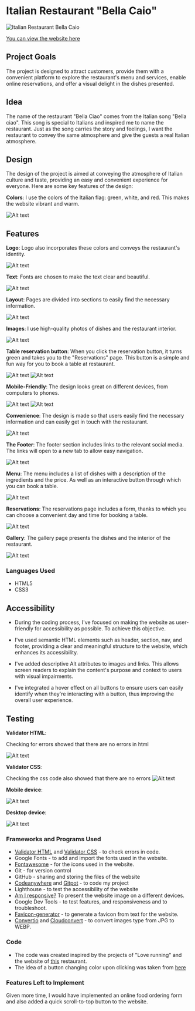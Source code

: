 
# Italian Restaurant "Bella Caio"

![Italian Restaurant Bella Caio](/documentation/Screenshot-from-ui.dev.png)

[You can view the website here](https://codewizard-1.github.io/restaurant/index.html)

## Project Goals

The project is designed to attract customers, provide them with a convenient platform to explore the restaurant's menu and services, enable online reservations, and offer a visual delight in the dishes presented.

## Idea
The name of the restaurant "Bella Ciao" comes from the Italian song "Bella ciao". This song is special to Italians and inspired me to name the restaurant. Just as the song carries the story and feelings, I want the restaurant to convey the same atmosphere and give the guests a real Italian atmosphere.

## Design

The design of the project is aimed at conveying the atmosphere of Italian culture and taste, providing an easy and convenient experience for everyone. Here are some key features of the design:



**Colors**: I use the colors of the Italian flag: green, white, and red. This makes the website vibrant and warm.

![Alt text](documentation/image-16.png)

## Features

**Logo**: Logo also incorporates these colors and conveys the restaurant's identity.

![Alt text](documentation/image.png)


**Text**: Fonts are chosen to make the text clear and beautiful.

![Alt text](documentation/image-1.png)


**Layout**: Pages are divided into sections to easily find the necessary information.

![Alt text](documentation/image-3.png)



**Images**: I use high-quality photos of dishes and the restaurant interior.

![Alt text](documentation/image-13.png)



**Table reservation button**:  When you click the reservation button, it turns green and takes you to the "Reservations" page. This button is a simple and fun way for you to book a table at restaurant.

![Alt text](documentation/image-8.png)
![Alt text](documentation/image-9.png)



**Mobile-Friendly**: The design looks great on different devices, from computers to phones.

![Alt text](documentation/image-5.png)
![Alt text](documentation/image-4.png)


**Convenience**: The design is made so that users easily find the necessary information and can easily get in touch with the restaurant.

![Alt text](documentation/image-17.png)

**The Footer**: The footer section includes links to the relevant social media. The links will open to a new tab to allow easy navigation.

![Alt text](documentation/image-18.png)

**Menu**: The menu includes a list of dishes with a description of the ingredients and the price. As well as an interactive button through which you can book a table.


![Alt text](documentation/image-19.png)

**Reservations**: The reservations page includes a form, thanks to which you can choose a convenient day and time for booking a table.


![Alt text](documentation/image-20.png)

**Gallery**: The gallery page presents the dishes and the interior of the restaurant.

![Alt text](documentation/image-21.png)

### Languages Used

- HTML5
- CSS3

## Accessibility

- During the coding process, I've focused on making the website as user-friendly for accessibility as possible. To achieve this objective.

- I've used semantic HTML elements such as header, section, nav, and footer, providing a clear and meaningful structure to the website, which enhances its accessibility.

- I've added descriptive Alt attributes to images and links. This allows screen readers to explain the content's purpose and context to users with visual impairments.

- I've integrated a hover effect on all buttons to ensure users can easily identify when they're interacting with a button, thus improving the overall user experience.


## Testing

**Validator HTML**:

Checking for errors showed that there are no errors in html

![Alt text](documentation/image-14.png)


**Validator CSS**:

Checking the css code also showed that there are no errors
![Alt text](documentation/image-15.png)


**Mobile device**:



![Alt text](documentation/image-10.png)

**Desktop device**:

![Alt text](documentation/image-11.png)


### Frameworks and Programs Used

- [Validator HTML](https://validator.w3.org/) and 
 [Validator CSS](igsaw.w3.org) - to check errors in code.
- Google Fonts - to add and import the fonts used in the website.
- [Fontawesome](https://fontawesome.com) - for the icons used in the website.
- Git - for version control
- GitHub - sharing and storing the files of the website
- [Codeanywhere](https://codeanywhere.com/)  and [Gitpot](https://gitpod.io/) - to code my project
- Lighthouse - to test the accessibility of the website
- [Am I responsive?](https://ui.dev/amiresponsive) To present the website image on a different devices.
- Google Dev Tools - to test features, and responsiveness and to troubleshoot.
- [Favicon-generator](https://favicon.io/favicon-generator/) - to generate a favicon from text for the website.
- [Convertio](https://convertio.co/) and [Cloudconvert](https://cloudconvert.com/) - to convert images type from JPG to WEBP.


### Code

- The code was created inspired by the projects of "Love running" and the website of [this](https://www.ilpomodoro.ie/) restaurant.
- The idea of a button changing color upon clicking was taken from [here](https://dsgnmania.com/)


### Features Left to Implement

Given more time, I would have implemented an online food ordering form and  also added a quick scroll-to-top button to the website.
 